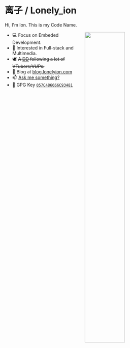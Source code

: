 # 离子 / Lonely_ion

Hi, I'm Ion. This is my Code Name.

<a href="https://github.com/wuhan005?tab=repositories">
  <img align="right" src="https://github-readme-stats.vercel.app/api?username=lonelyion&show_icons=true&title_color=A39EBC&icon_color=A39EBC&text_color=000&bg_color=ffffff&hide_border=true" width="50%" />
</a>

+ 💻 Focus on Embeded Development.
+ 🎨 Interested in Full-stack and Multimedia.
+ 🕊 <s>A [DD](https://zh.moegirl.org.cn/index.php?title=DD%E5%85%9A) following a lot of VTubers/VUPs.</s>
+ 🏡 Blog at [blog.lonelyion.com](https://blog.lonelyion.com)
+ 📫 [Ask me something?](https://box.lonelyion.com/_/lonelyion)
+ 🔑 GPG Key [`057C486666C93481`](https://keybase.io/lonely_ion/pgp_keys.asc)
